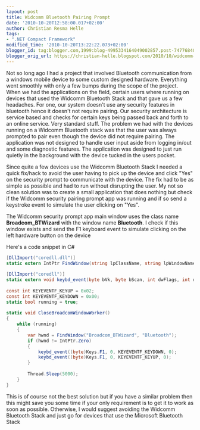 ```yaml
---
layout: post
title: Widcomm Bluetooth Pairing Prompt
date: '2010-10-20T12:58:00.017+02:00'
author: Christian Resma Helle
tags:
- ".NET Compact Framework"
modified_time: '2010-10-20T13:22:22.073+02:00'
blogger_id: tag:blogger.com,1999:blog-4995334164049002857.post-7477684092160171285
blogger_orig_url: https://christian-helle.blogspot.com/2010/10/widcomm-bluetooth-pairing-prompt.html
---
```


Not so long ago I had a project that involved Bluetooth communication from a windows mobile device to some custom designed hardware. Everything went smoothly with only a few bumps during the scope of the project. When we had the applications on the field, certain users where running on devices that used the Widcomm Bluetooth Stack and that gave us a few headaches. For one, our system doesn't use any security features in bluetooth hence it doesn't not require pairing. Our security architecture is service based and checks for certain keys being passed back and forth to an online service. Very standard stuff. The problem we had with the devices running on a Widcomm Bluetooth stack was that the user was always prompted to pair even though the device did not require pairing. The application was not designed to handle user input aside from logging in/out and some diagnostic features. The application was designed to just run quietly in the background with the device tucked in the users pocket.

Since quite a few devices use the Widcomm Bluetooth Stack I needed a quick fix/hack to avoid the user having to pick up the device and click "Yes" on the security prompt to communicate with the device. The fix had to be as simple as possible and had to run without disrupting the user. My not so clean solution was to create a small application that does nothing but check if the Widcomm security pairing prompt app was running and if so send a keystroke event to simulate the user clicking on "Yes".

The Widcomm security prompt app main window uses the class name **Broadcom_BTWizard** with the window name **Bluetooth**. I check if this window exists and send the F1 keyboard event to simulate clicking on the left hardware button on the device

Here's a code snippet in C#

```csharp
[DllImport("coredll.dll")]
static extern IntPtr FindWindow(string lpClassName, string lpWindowName);
 
[DllImport("coredll")]
static extern void keybd_event(byte bVk, byte bScan, int dwFlags, int dwExtraInfo);
 
const int KEYEVENTF_KEYUP = 0x02;
const int KEYEVENTF_KEYDOWN = 0x00;
static bool running = true;
 
static void CloseBroadcomWindowWorker()
{
    while (running)
    {
        var hwnd = FindWindow("Broadcom_BTWizard", "Bluetooth");
        if (hwnd != IntPtr.Zero)
        {
            keybd_event((byte)Keys.F1, 0, KEYEVENTF_KEYDOWN, 0);
            keybd_event((byte)Keys.F1, 0, KEYEVENTF_KEYUP, 0);
        }
 
        Thread.Sleep(5000);
    }
}
```

This is of course not the best solution but if you have a similar problem then this might save you some time if your only requirement is to get it to work as soon as possible. Otherwise, I would suggest avoiding the Widcomm Bluetooth Stack and just go for devices that use the Microsoft Bluetooth Stack